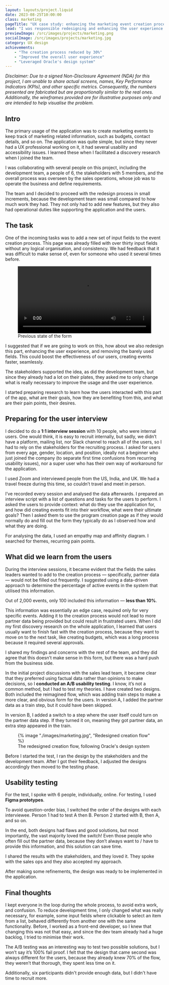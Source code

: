 ```yaml
---
layout: layouts/project.liquid
date: 2023-08-25T10:00:00
class: marketing
pageTitle: "UX case study: enhancing the marketing event creation process"
lead: "I was responsible redesigning and enhancing the user experience of an internal CRM tool mainly used by marketing people, but there were several sales, and other users from different organisations as well. The number of active users was over 3000."
previewImage: /src/images/projects/marketing.png
socialImage: /src/images/projects/marketing.jpg
category: UX design
achievements:
    - "The creation process reduced by 30%"
    - "Improved the overall user experience"
    - "Leveraged Oracle's design system"
---
```


_Disclaimer: Due to a signed Non-Disclosure Agreement (NDA) for this project, I am unable to share actual screens, names, Key Performance Indicators (KPIs), and other specific metrics. Consequently, the numbers presented are fabricated but are proportionally similar to the real ones. Additionally, the wireframes provided are for illustrative purposes only and are intended to help visualise the problem._

## Intro

The primary usage of the application was to create marketing events to keep track of marketing related information, such as budgets, contact details, and so on. The application was quite simple, but since they never had a UX professional working on it, it had several usability and accessibility issues. I learned these when I facilitated a discovery research when I joined the team.

I was collaborating with several people on this project, including the development team, a people of 6, the stakeholders with 5 members, and the overall process was overseen by the sales operations, whose job was to operate the business and define requirements.

The team and I decided to proceed with the redesign process in small increments, because the development team was small compared to how much work they had. They not only had to add new features, but they also had operational duties like supporting the application and the users. 

## The task

One of the incoming tasks was to add a new set of input fields to the event creation process. This page was already filled with over thirty input fields without any logical organisation, and consistency. We had feedback that it was difficult to make sense of, even for someone who used it several times before.

<figure>
    <video src="/src/videos/marketing_before.mp4" width="100%" controls></video>
    <figcaption>Previous state of the form</figcaption>
</figure>

I suggested that if we are going to work on this, how about we also redesign this part, enhancing the user experience, and removing the barely used fields. This could boost the effectiveness of our users, creating events faster, seamlessly. 

The stakeholders supported the idea, as did the development team, but since they already had a lot on their plates, they asked me to only change what is really necessary to improve the usage and the user experience. 

I started preparing research to learn how the users interacted with this part of the app, what are their goals, how they are benefiting from this, and what are their pain points, their desires. 

## Preparing for the user interview

I  decided to do a **1:1 interview session** with 10 people, who were internal users. One would think, it is easy to recruit internally, but sadly, we didn’t have a platform, mailing list, nor Slack channel to reach all of the users, so I had to rely on the stakeholders for the recruiting process. I asked for users from every age, gender, location, and position, ideally not a beginner who just joined the company (to separate first time confusions from recurring usability issues), nor a super user who has their own way of workaround for the application.

I used Zoom and interviewed people from the US, India, and UK. We had a travel freeze during this time, so couldn’t travel and meet in person.

I’ve recorded every session and analysed the data afterwards. I prepared an interview script with a list of questions and tasks for the users to perform. I asked the users to provide context: what do they use the application for, and how did creating events fit into their workflow, what were their ultimate goals? Then I asked them to use the program creation page as if they would normally do and fill out the form they typically do as I observed how and what they are doing.

For analysing the data, I used an empathy map and affinity diagram. I searched for themes, recurring pain points.

## What did we learn from the users

During the interview sessions, it became evident that the fields the sales leaders wanted to add to the creation process — specifically, partner data — would not be filled out frequently. I suggested using a data-driven approach to determine the percentage of active events in the system that utilised this information.

Out of 2,000 events, only 100 included this information — **less than 10%**.

This information was essentially an edge case, required only for very specific events. Adding it to the creation process would not lead to more partner data being provided but could result in frustrated users. When I did my first discovery research on the whole application, I learned that users usually want to finish fast with the creation process, because they want to move on to the next task, like creating budgets, which was a long process because it required several approvals.

I shared my findings and concerns with the rest of the team, and they did agree that this doesn’t make sense in this form, but there was a hard push from the business side.

In the initial project discussions with the sales lead team, it became clear that they preferred using factual data rather than opinions to make decisions, so I **conducted an A/B usability testing**. I know, it’s not a common method, but I had to test my theories. I have created two designs. Both included the reimagined flow, which was adding train steps to make a more clear, and obvious form for the users. In version A, I added the partner data as a train step, but it could have been skipped.

In version B, I added a switch to a step where the user itself could turn on the partner data step. If they turned it on, meaning they got partner data, an extra step appeared in the train.

<figure>
    {% image "./images/marketing.jpg", "Redesigned creation flow" %}
    <figcaption>The redesigned creation flow, following Oracle's design system</figcaption>
</figure>

Before I started the test, I ran the design by the stakeholders and the development team. After I got their feedback, I adjusted the designs accordingly then moved to the testing phase.

## Usability testing

For the test, I spoke with 6 people, individually, online. For testing, I used **Figma prototypes**.

To avoid question-order bias, I switched the order of the designs with each interviewee. Person 1 had to test A then B. Person 2 started with B, then A, and so on.

In the end, both designs had flaws and good solutions, but most importantly, the vast majority loved the switch! Even those people who often fill out the partner data, because they don’t always want to / have to provide this information, and this solution can save time.

I shared the results with the stakeholders, and they loved it. They spoke with the sales ops and they also accepted my approach.

After making some refinements, the design was ready to be implemented in the application.

## Final thoughts

I kept everyone in the loop during the whole process, to avoid extra work, and confusion. To reduce development time, I only changed what was really necessary, for example, some input fields where clickable to select an item from a list, behaved differently from another one with the same functionality. Before, I worked as a front-end developer, so I knew that changing this was not that easy, and since the dev team already had a huge backlog, I tried to minimise their work.

The A/B testing was an interesting way to test two possible solutions, but I won’t say it’s 100% fail proof. I felt that the design that came second was always different for the users, because they already knew 70% of the flow, they weren’t that thorough, they spent less time on it.

Additionally, six participants didn't provide enough data, but I didn't have time to recruit more.
